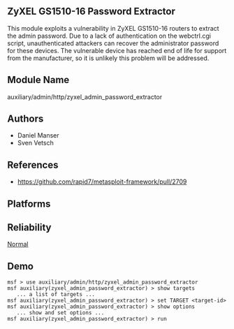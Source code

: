 ## ZyXEL GS1510-16 Password Extractor

This module exploits a vulnerability in ZyXEL GS1510-16 
routers to extract the admin password. Due to a lack of 
authentication on the webctrl.cgi script, unauthenticated 
attackers can recover the administrator password for these 
devices. The vulnerable device has reached end of life for 
support from the manufacturer, so it is unlikely this 
problem will be addressed.


## Module Name
auxiliary/admin/http/zyxel_admin_password_extractor

## Authors
* Daniel Manser
* Sven Vetsch


## References
* https://github.com/rapid7/metasploit-framework/pull/2709




## Platforms


## Reliability
[Normal](https://github.com/rapid7/metasploit-framework/wiki/Exploit-Ranking)

## Demo

```
msf > use auxiliary/admin/http/zyxel_admin_password_extractor
msf auxiliary(zyxel_admin_password_extractor) > show targets
   ... a list of targets ...
msf auxiliary(zyxel_admin_password_extractor) > set TARGET <target-id>
msf auxiliary(zyxel_admin_password_extractor) > show options
   ... show and set options ...
msf auxiliary(zyxel_admin_password_extractor) > run
```
    
    